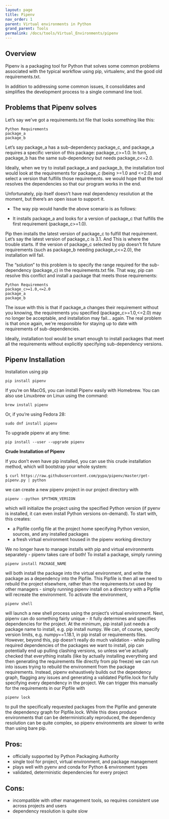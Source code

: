 ```yaml
---
layout: page
title: Pipenv
nav_order: 1
parent: Virtual environments in Python
grand_parent: Tools
permalink: /docs/tools/Virtual_Environments/pipenv
---
```



## **Overview**

Pipenv is a packaging tool for Python that solves some common problems associated with the typical workflow using pip, virtualenv, and the good old requirements.txt.

In addition to addressing some common issues, it consolidates and simplifies the development process to a single command line tool.

## **Problems that Pipenv solves**

Let’s say we've got a requirements.txt file that looks something like this:

```
Python Requirements
package_a
package_b
```
Let’s say package_a has a sub-dependency package_c, and package_a requires a specific version of this package: package_c>=1.0. In turn, package_b has the same sub-dependency but needs package_c<=2.0.

Ideally, when we try to install package_a and package_b, the installation tool would look at the requirements for package_c (being >=1.0 and <=2.0) and select a version that fulfills those requirements. we would hope that the tool resolves the dependencies so that our program works in the end.

Unfortunately, pip itself doesn’t have real dependency resolution at the moment, but there’s an open issue to support it.

* The way pip would handle the above scenario is as follows:

* It installs package_a and looks for a version of package_c that fulfills the first requirement (package_c>=1.0).

Pip then installs the latest version of package_c to fulfill that requirement. Let’s say the latest version of package_c is 3.1. And This is where the trouble starts.
If the version of package_c selected by pip doesn’t fit future requirements (such as package_b needing package_c<=2.0), the installation will fail.

The “solution” to this problem is to specify the range required for the sub-dependency (package_c) in the requirements.txt file. That way, pip can resolve this conflict and install a package that meets those requirements:
```
Python Requirements
package_c>=1.0,<=2.0
package_a
package_b
```
The issue with this is that if package_a changes their requirement without you knowing, the requirements you specified (package_c>=1.0,<=2.0) may no longer be acceptable, and installation may fail… again. The real problem is that once again, we're responsible for staying up to date with requirements of sub-dependencies.

Ideally, installation tool would be smart enough to install packages that meet all the requirements without explicitly specifying sub-dependency versions.

## **Pipenv Installation**

Installation using pip
```
pip install pipenv
```
If you’re on MacOS, you can install Pipenv easily with Homebrew. You can also use Linuxbrew on Linux using the command:
```
brew install pipenv
```
Or, if you’re using Fedora 28:
```
sudo dnf install pipenv
```
To upgrade pipenv at any time:
```
pip install --user --upgrade pipenv
```

**Crude Installation of Pipenv**

If you don’t even have pip installed, you can use this crude installation method, which will bootstrap your whole system:
```
$ curl https://raw.githubusercontent.com/pypa/pipenv/master/get-pipenv.py | python
```

we can create a new pipenv project in our project directory with
```
pipenv --python $PYTHON_VERSION
```
which will initialize the project using the specified Python version (if pyenv is installed, it can even install Python versions on-demand). To start with, this creates:

* a Pipfile config file at the project home specifying Python version, sources, and any installed packages
* a fresh virtual environment housed in the pipenv working directory

We no longer have to manage installs with pip and virtual environments separately - pipenv takes care of both! To install a package, simply running
```
pipenv install PACKAGE_NAME
```
will both install the package into the virtual environment, and write the package as a dependency into the Pipfile. This Pipfile is then all we need to rebuild the project elsewhere, rather than the requirements.txt used by other managers - simply running pipenv install on a directory with a Pipfile will recreate the environment. To activate the environment,
```
pipenv shell
```
will launch a new shell process using the project’s virtual environment.
Next, pipenv can do something fairly unique - it fully determines and specifies dependencies for the project. At the minimum, pip install just needs a package name to install, e.g. pip install numpy. We can, of course, specify version limits, e.g. numpy==1.18.1, in pip install or requirements files. However, beyond this, pip doesn’t really do much validation - while pulling required dependencies of the packages we want to install, pip can potentially end up pulling clashing versions, so unless we’ve actually checked that everything installs (like by actually installing everything and then generating the requirements file directly from pip freeze) we can run into issues trying to rebuild the environment from the package requirements. Instead, pipenv exhaustively builds out the dependency graph, flagging any issues and generating a validated Pipfile.lock for fully specifying every dependency in the project. We can trigger this manually for the requirements in our Pipfile with
```
pipenv lock
```
to pull the specifically requested packages from the Pipfile and generate the dependency graph for Pipfile.lock. While this does produce environments that can be deterministically reproduced, the dependency resolution can be quite complex, so pipenv environments are slower to write than using bare pip.

## **Pros:**

* officially supported by Python Packaging Authority
* single tool for project, virtual environment, and package management
* plays well with pyenv and conda for Python & environment types
* validated, deterministic dependencies for every project

## **Cons:**

* incompatible with other management tools, so requires consistent use across projects and users
* dependency resolution is quite slow